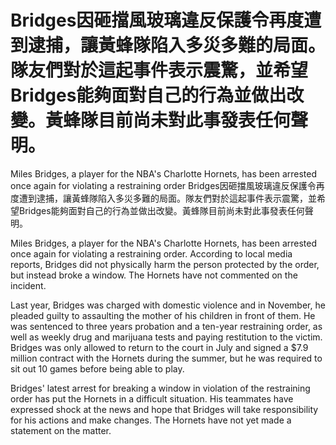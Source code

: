 # Bridges因砸擋風玻璃違反保護令再度遭到逮捕，讓黃蜂隊陷入多災多難的局面。隊友們對於這起事件表示震驚，並希望Bridges能夠面對自己的行為並做出改變。黃蜂隊目前尚未對此事發表任何聲明。

Miles Bridges, a player for the NBA's Charlotte Hornets, has been arrested once again for violating a restraining order 
 Bridges因砸擋風玻璃違反保護令再度遭到逮捕，讓黃蜂隊陷入多災多難的局面。隊友們對於這起事件表示震驚，並希望Bridges能夠面對自己的行為並做出改變。黃蜂隊目前尚未對此事發表任何聲明。

Miles Bridges, a player for the NBA's Charlotte Hornets, has been arrested once again for violating a restraining order. According to local media reports, Bridges did not physically harm the person protected by the order, but instead broke a window. The Hornets have not commented on the incident.

Last year, Bridges was charged with domestic violence and in November, he pleaded guilty to assaulting the mother of his children in front of them. He was sentenced to three years probation and a ten-year restraining order, as well as weekly drug and marijuana tests and paying restitution to the victim. Bridges was only allowed to return to the court in July and signed a $7.9 million contract with the Hornets during the summer, but he was required to sit out 10 games before being able to play.

Bridges' latest arrest for breaking a window in violation of the restraining order has put the Hornets in a difficult situation. His teammates have expressed shock at the news and hope that Bridges will take responsibility for his actions and make changes. The Hornets have not yet made a statement on the matter.